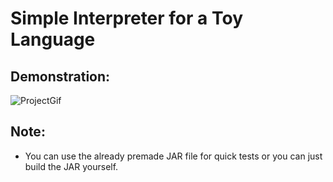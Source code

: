 # Simple Interpreter for a Toy Language

## Demonstration:
![ProjectGif](https://user-images.githubusercontent.com/92273103/169807421-1a7c3a98-acdd-4136-9103-941832b547f2.gif)

## Note:
* You can use the already premade JAR file for quick tests or you can just build the JAR yourself.

